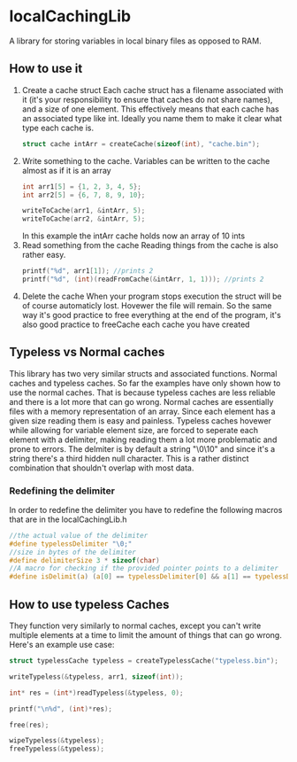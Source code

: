 # localCachingLib

A library for storing variables in local binary files as opposed to RAM.

## How to use it

1. Create a cache struct
    Each cache struct has a filename associated with it (it's your responsibility to ensure that caches do not share names), and a size of one element.
    This effectively means that each cache has an associated type like int. Ideally you name them to make it clear what type each cache is.
    ```C
    struct cache intArr = createCache(sizeof(int), "cache.bin");
    ```
2. Write something to the cache.
    Variables can be written to the cache almost as if it is an array
    ```C
    int arr1[5] = {1, 2, 3, 4, 5};
    int arr2[5] = {6, 7, 8, 9, 10};

    writeToCache(arr1, &intArr, 5);
    writeToCache(arr2, &intArr, 5);
    ```
    In this example the intArr cache holds now an array of 10 ints
3. Read something from the cache
    Reading things from the cache is also rather easy.
    ```C
    printf("%d", arr1[1]); //prints 2
    printf("%d", (int)(readFromCache(&intArr, 1, 1))); //prints 2
    ```
4. Delete the cache
    When your program stops execution the struct will be of course automaticly lost. Hovewer the file will remain. So the same way it's good practice to free everything at the end of the program, it's also good practice to freeCache each cache you have created


## Typeless vs Normal caches

This library has two very similar structs and associated functions. Normal caches and typeless caches. 
So far the examples have only shown how to use the normal caches. That is because typeless caches are less reliable and there is a lot more that can go wrong.
Normal caches are essentially files with a memory representation of an array. Since each element has a given size reading them is easy and painless.
Typeless caches hovewer while allowing for variable element size, are forced to seperate each element with a delimiter, making reading them a lot more problematic and prone to errors.
The delmiter is by default a string "\0\10" and since it's a string there's a third hidden null character. This is a rather distinct combination that shouldn't overlap with most data.

### Redefining the delimiter

In order to redefine the delimiter you have to redefine the following macros that are in the localCachingLib.h

```C
//the actual value of the delimiter
#define typelessDelimiter "\0;"
//size in bytes of the delimiter
#define delimiterSize 3 * sizeof(char)
//A macro for checking if the provided pointer points to a delimiter 
#define isDelimit(a) (a[0] == typelessDelimiter[0] && a[1] == typelessDelimiter[1] && a[2] == typelessDelimiter[2])
```

## How to use typeless Caches

They function very similarly to normal caches, except you can't write multiple elements at a time to limit the amount of things that can go wrong.  
Here's an example use case:

```C
struct typelessCache typeless = createTypelessCache("typeless.bin");

writeTypeless(&typeless, arr1, sizeof(int));

int* res = (int*)readTypeless(&typeless, 0);

printf("\n%d", (int)*res);

free(res);

wipeTypeless(&typeless);
freeTypeless(&typeless);
```
